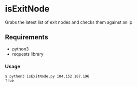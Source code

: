 #  isExitNode

Grabs the latest list of exit nodes and checks them against an ip

## Requirements
- python3
- requests library

### Usage

```
$ python3 isExitNode.py 104.152.187.196
True

```
